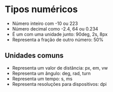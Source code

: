 # Tipos numéricos

* <integer>         Número inteiro com -10 ou 223
* <number>          Número decimal como -2.4, 64 ou 0.234
* <dimension>       É um <number> com uma unidade junto: 90deg, 2s, 8px
* <percentagem>     Representa a fração de outro número: 50%


## Unidades comuns

* <length>          Representa um valor de distância: px, em, vw
* <angle>           Representa um ângulo: deg, rad, turn
* <time>            Representa um tempo: s, ms
* <resolution>      Representa resoluções para dispositivos: dpi